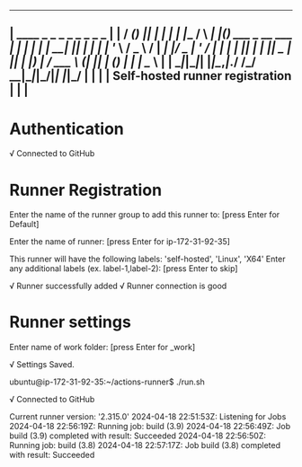 --------------------------------------------------------------------------------
|        ____ _ _   _   _       _          _        _   _                      |
|       / ___(_) |_| | | |_   _| |__      / \   ___| |_(_) ___  _ __  ___      |
|      | |  _| | __| |_| | | | | '_ \    / _ \ / __| __| |/ _ \| '_ \/ __|     |
|      | |_| | | |_|  _  | |_| | |_) |  / ___ \ (__| |_| | (_) | | | \__ \     |
|       \____|_|\__|_| |_|\__,_|_.__/  /_/   \_\___|\__|_|\___/|_| |_|___/     |
|                                                                              |
|                       Self-hosted runner registration                        |
|                                                                              |
--------------------------------------------------------------------------------

# Authentication


√ Connected to GitHub

# Runner Registration

Enter the name of the runner group to add this runner to: [press Enter for Default]

Enter the name of runner: [press Enter for ip-172-31-92-35]

This runner will have the following labels: 'self-hosted', 'Linux', 'X64'
Enter any additional labels (ex. label-1,label-2): [press Enter to skip]

√ Runner successfully added
√ Runner connection is good

# Runner settings

Enter name of work folder: [press Enter for _work]

√ Settings Saved.

ubuntu@ip-172-31-92-35:~/actions-runner$ ./run.sh

√ Connected to GitHub

Current runner version: '2.315.0'
2024-04-18 22:51:53Z: Listening for Jobs
2024-04-18 22:56:19Z: Running job: build (3.9)
2024-04-18 22:56:49Z: Job build (3.9) completed with result: Succeeded
2024-04-18 22:56:50Z: Running job: build (3.8)
2024-04-18 22:57:17Z: Job build (3.8) completed with result: Succeeded
